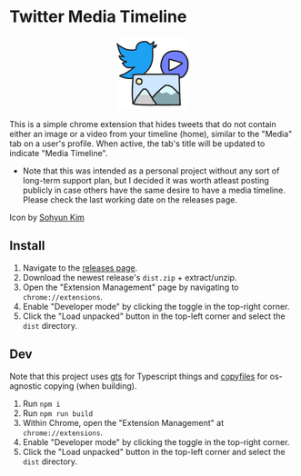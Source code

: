 # Twitter Media Timeline

<p align="center">
  <img src="https://github.com/nwgreenl/twitter-media-timeline/blob/main/public/images/icon-128.png?raw=true">
</p>

This is a simple chrome extension that hides tweets that do not contain either an image or a video from your timeline (home), similar to the "Media" tab on a user's profile. When active, the tab's title will be updated to indicate "Media Timeline".

- Note that this was intended as a personal project without any sort of long-term support plan, but I decided it was worth atleast posting publicly in case others have the same desire to have a media timeline. Please check the last working date on the releases page.

Icon by [Sohyun Kim](https://sohyun.kim/)

## Install

1. Navigate to the [releases page](https://github.com/nwgreenl/twitter-media-timeline/releases/).
2. Download the newest release's `dist.zip` + extract/unzip.
3. Open the "Extension Management" page by navigating to `chrome://extensions`.
4. Enable "Developer mode" by clicking the toggle in the top-right corner.
5. Click the "Load unpacked" button in the top-left corner and select the `dist` directory.

## Dev

Note that this project uses [gts](https://www.npmjs.com/package/gts) for Typescript things and [copyfiles](https://www.npmjs.com/package/copyfiles) for os-agnostic copying (when building).

1. Run `npm i`
2. Run `npm run build`
3. Within Chrome, open the "Extension Management" at `chrome://extensions`.
4. Enable "Developer mode" by clicking the toggle in the top-right corner.
5. Click the "Load unpacked" button in the top-left corner and select the `dist` directory.
